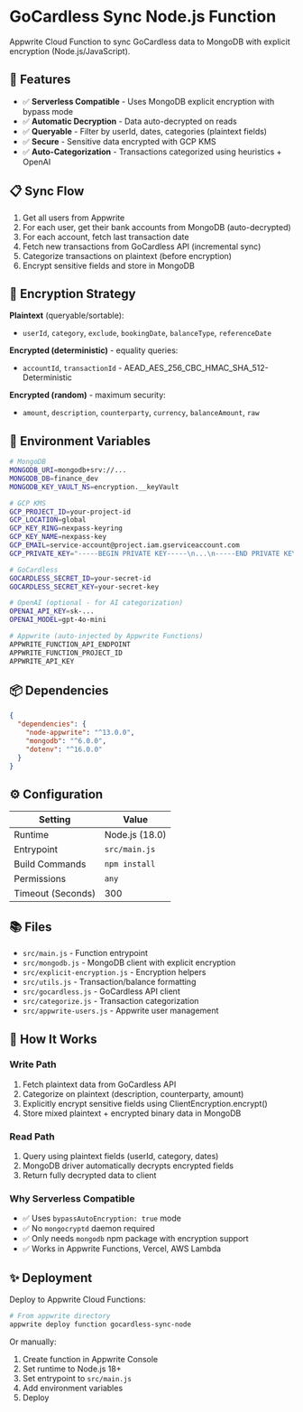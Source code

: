 # GoCardless Sync Node.js Function

Appwrite Cloud Function to sync GoCardless data to MongoDB with explicit encryption (Node.js/JavaScript).

## 🚀 Features

- ✅ **Serverless Compatible** - Uses MongoDB explicit encryption with bypass mode
- ✅ **Automatic Decryption** - Data auto-decrypted on reads
- ✅ **Queryable** - Filter by userId, dates, categories (plaintext fields)
- ✅ **Secure** - Sensitive data encrypted with GCP KMS
- ✅ **Auto-Categorization** - Transactions categorized using heuristics + OpenAI

## 📋 Sync Flow

1. Get all users from Appwrite
2. For each user, get their bank accounts from MongoDB (auto-decrypted)
3. For each account, fetch last transaction date
4. Fetch new transactions from GoCardless API (incremental sync)
5. Categorize transactions on plaintext (before encryption)
6. Encrypt sensitive fields and store in MongoDB

## 🔐 Encryption Strategy

**Plaintext** (queryable/sortable):
- `userId`, `category`, `exclude`, `bookingDate`, `balanceType`, `referenceDate`

**Encrypted (deterministic)** - equality queries:
- `accountId`, `transactionId` - AEAD_AES_256_CBC_HMAC_SHA_512-Deterministic

**Encrypted (random)** - maximum security:
- `amount`, `description`, `counterparty`, `currency`, `balanceAmount`, `raw`

## 🔧 Environment Variables

```bash
# MongoDB
MONGODB_URI=mongodb+srv://...
MONGODB_DB=finance_dev
MONGODB_KEY_VAULT_NS=encryption.__keyVault

# GCP KMS
GCP_PROJECT_ID=your-project-id
GCP_LOCATION=global
GCP_KEY_RING=nexpass-keyring
GCP_KEY_NAME=nexpass-key
GCP_EMAIL=service-account@project.iam.gserviceaccount.com
GCP_PRIVATE_KEY="-----BEGIN PRIVATE KEY-----\n...\n-----END PRIVATE KEY-----\n"

# GoCardless
GOCARDLESS_SECRET_ID=your-secret-id
GOCARDLESS_SECRET_KEY=your-secret-key

# OpenAI (optional - for AI categorization)
OPENAI_API_KEY=sk-...
OPENAI_MODEL=gpt-4o-mini

# Appwrite (auto-injected by Appwrite Functions)
APPWRITE_FUNCTION_API_ENDPOINT
APPWRITE_FUNCTION_PROJECT_ID
APPWRITE_API_KEY
```

## 📦 Dependencies

```json
{
  "dependencies": {
    "node-appwrite": "^13.0.0",
    "mongodb": "^6.0.0",
    "dotenv": "^16.0.0"
  }
}
```

## ⚙️ Configuration

| Setting           | Value                             |
| ----------------- | --------------------------------- |
| Runtime           | Node.js (18.0)                    |
| Entrypoint        | `src/main.js`                     |
| Build Commands    | `npm install`                     |
| Permissions       | `any`                             |
| Timeout (Seconds) | 300                               |

## 📚 Files

- `src/main.js` - Function entrypoint
- `src/mongodb.js` - MongoDB client with explicit encryption
- `src/explicit-encryption.js` - Encryption helpers
- `src/utils.js` - Transaction/balance formatting
- `src/gocardless.js` - GoCardless API client
- `src/categorize.js` - Transaction categorization
- `src/appwrite-users.js` - Appwrite user management

## 🔐 How It Works

### Write Path
1. Fetch plaintext data from GoCardless API
2. Categorize on plaintext (description, counterparty, amount)
3. Explicitly encrypt sensitive fields using ClientEncryption.encrypt()
4. Store mixed plaintext + encrypted binary data in MongoDB

### Read Path
1. Query using plaintext fields (userId, category, dates)
2. MongoDB driver automatically decrypts encrypted fields
3. Return fully decrypted data to client

### Why Serverless Compatible
- ✅ Uses `bypassAutoEncryption: true` mode
- ✅ No `mongocryptd` daemon required
- ✅ Only needs `mongodb` npm package with encryption support
- ✅ Works in Appwrite Functions, Vercel, AWS Lambda

## ✨ Deployment

Deploy to Appwrite Cloud Functions:

```bash
# From appwrite directory
appwrite deploy function gocardless-sync-node
```

Or manually:
1. Create function in Appwrite Console
2. Set runtime to Node.js 18+
3. Set entrypoint to `src/main.js`
4. Add environment variables
5. Deploy

